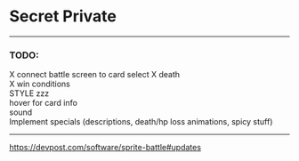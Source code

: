 # Secret Private  
  
--------------------------------------------------------  
  
### TODO:  
X connect battle screen to card select
X death  
X win conditions  
STYLE zzz  
hover for card info  
sound  
Implement specials (descriptions, death/hp loss animations, spicy stuff)  
  
--------------------------------------------------------     
    
https://devpost.com/software/sprite-battle#updates
